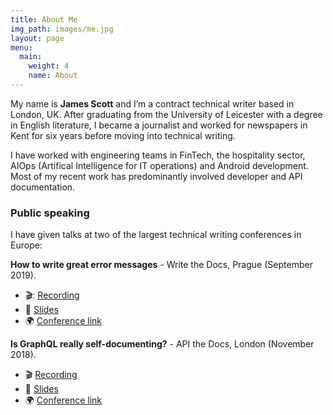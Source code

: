 ```yaml
---
title: About Me
img_path: images/me.jpg
layout: page
menu:
  main:
    weight: 4
    name: About
---
```


My name is **James Scott** and I’m a contract technical writer based in London, UK. After graduating from the University of Leicester with a degree in English literature, I became a journalist and worked for newspapers in Kent for six years before moving into technical writing.

I have worked with engineering teams in FinTech, the hospitality sector, AIOps (Artifical Intelligence for IT operations) and Android development. Most of my recent work has predominantly involved developer and API documentation.

### Public speaking 

I have given talks at two of the largest technical writing conferences in Europe: 

**How to write great error messages** - Write the Docs, Prague (September 2019).
* :clapper:: [Recording](https://www.youtube.com/watch?v=hzCfl8CGJuw)
* :floppy_disk: [Slides](https://speakerdeck.com/scottydocs/101-to-404-s-how-to-write-a-great-error-message)
* :earth_africa: [Conference link](https://www.writethedocs.org/conf/prague/2019/)

**Is GraphQL really self-documenting?** - API the Docs, London (November 2018).
* :clapper: [Recording](https://www.youtube.com/watch?v=rKzHc1hozB8)
* :floppy_disk: [Slides](https://speakerdeck.com/scottydocs/is-graphql-really-self-documenting)
* :earth_africa: [Conference link](https://apithedocs.org/london2018/agenda/jamesscott)



